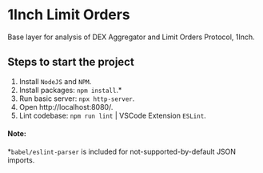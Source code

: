 # 1Inch Limit Orders
Base layer for analysis of DEX Aggregator and Limit Orders Protocol, 1Inch.

## Steps to start the project
1. Install `NodeJS` and `NPM`.
2. Install packages: `npm install`.*
3. Run basic server: `npx http-server`.
4. Open http://localhost:8080/.
5. Lint codebase: `npm run lint` | VSCode Extension `ESLint`.

#### Note:
*`babel/eslint-parser` is included for not-supported-by-default JSON imports.